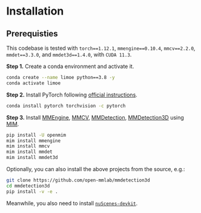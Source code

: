 # Installation

## Prerequisties

This codebase is tested with `torch==1.12.1`, `mmengine==0.10.4`, `mmcv==2.2.0`, `mmdet==3.3.0`, and `mmdet3d==1.4.0`, with `CUDA 11.3`.

**Step 1.** Create a conda environment and activate it.

```bash
conda create --name limoe python==3.8 -y
conda activate limoe
```

**Step 2.** Install PyTorch following [official instructions](https://pytorch.org/get-started/locally/).

```bash
conda install pytorch torchvision -c pytorch
```

**Step 3.** Install [MMEngine](https://github.com/open-mmlab/mmengine), [MMCV](https://github.com/open-mmlab/mmcv), [MMDetection](https://github.com/open-mmlab/mmdetection), [MMDetection3D](https://github.com/open-mmlab/mmdetection3d) using [MIM](https://github.com/open-mmlab/mim).

```bash
pip install -U openmim
mim install mmengine
mim install mmcv
mim install mmdet
mim install mmdet3d
```

Optionally, you can also install the above projects from the source, e.g.:

```bash
git clone https://github.com/open-mmlab/mmdetection3d
cd mmdetection3d
pip install -v -e .
```

Meanwhile, you also need to install [`nuScenes-devkit`](https://github.com/nutonomy/nuscenes-devkit).
